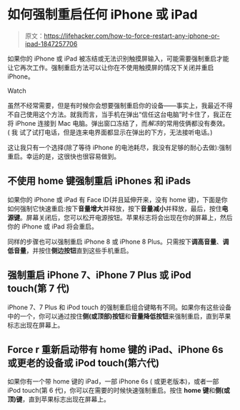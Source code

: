 # 如何强制重启任何 iPhone 或 iPad

> 原文：<https://lifehacker.com/how-to-force-restart-any-iphone-or-ipad-1847257706>

如果你的 iPhone 或 iPad 被冻结或无法识别触摸屏输入，可能需要强制重启才能让它再次工作。强制重启方法可以让你在不使用触摸屏的情况下关闭并重启 iPhone。

Watch

虽然不经常需要，但是有时候你会想要强制重启你的设备——事实上，我最近不得不自己使用这个方法。就我而言，当手机在弹出“信任这台电脑”时卡住了，我正在将 iPhone 连接到 Mac 电脑。弹出窗口冻结了，而*解冻*的常用伎俩都没有奏效。 ( 我 试了试打电话，但是连来电界面都显示在弹出的下方，无法接听电话。)

这让我只有一个选择(除了等待 iPhone 的电池耗尽，我没有足够的耐心去做):强制重启。幸运的是，这很快也很容易做到。

## 不使用 home 键强制重启 iPhones 和 iPads

如果你的 iPhone 或 iPad 有 Face ID(并且延伸开来，没有 home 键)，下面是你如何强制它快速重启:按下**音量增大**并释放，按下**音量减小**并释放，最后，按住**电源键**。屏幕关闭后，您可以松开电源按钮。苹果标志将会出现在你的屏幕上，然后你的 iPhone 或 iPad 将会重启。

同样的步骤也可以强制重启 iPhone 8 或 iPhone 8 Plus。只需按下**调高音量**、**调低音量**，并按住**侧边按钮**直到这些手机重启。

## 强制重启 iPhone 7、iPhone 7 Plus 或 iPod touch(第 7 代)

iPhone 7、7 Plus 和 iPod touch 的强制重启组合键略有不同。如果你有这些设备中的一个，你可以通过按住**侧(或顶部)按钮**和**音量降低按钮**来强制重启，直到苹果标志出现在屏幕上。

## Force r 重新启动带有 home 键的 iPad、iPhone 6s 或更老的设备或 iPod touch(第六代)

如果你有一个带 home 键的 iPad，一部 iPhone 6s ( 或更老版本)，或者一部 iPod touch(第 6 代)，你可以在需要的时候快速强制重启。按住 **home 键**和**侧(或顶)键**，直到苹果标志出现在屏幕上。